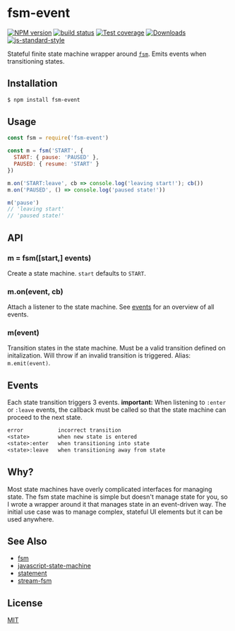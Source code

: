# fsm-event
[![NPM version][npm-image]][npm-url]
[![build status][travis-image]][travis-url]
[![Test coverage][coveralls-image]][coveralls-url]
[![Downloads][downloads-image]][downloads-url]
[![js-standard-style][standard-image]][standard-url]

Stateful finite state machine wrapper around
[`fsm`](https://github.com/dominictarr/fsm). Emits events when transitioning
states.

## Installation
```bash
$ npm install fsm-event
```

## Usage
```js
const fsm = require('fsm-event')

const m = fsm('START', {
  START: { pause: 'PAUSED' },
  PAUSED: { resume: 'START' }
})

m.on('START:leave', cb => console.log('leaving start!'); cb())
m.on('PAUSED', () => console.log('paused state!'))

m('pause')
// 'leaving start'
// 'paused state!'
```

## API
### m = fsm([start,] events)
Create a state machine. `start` defaults to `START`.

### m.on(event, cb)
Attach a listener to the state machine. See [events](#Events) for an overview
of all events.

### m(event)
Transition states in the state machine. Must be a valid transition defined on
initalization. Will throw if an invalid transition is triggered. Alias:
`m.emit(event)`.

## Events
Each state transition triggers 3 events. __important:__ When listening to
`:enter` or `:leave` events, the callback must be called so that the state
machine can proceed to the next state.
```txt
error           incorrect transition
<state>         when new state is entered
<state>:enter   when transitioning into state
<state>:leave   when transitioning away from state
```

## Why?
Most state machines have overly complicated interfaces for managing state. The
fsm state machine is simple but doesn't manage state for you, so I wrote a
wrapper around it that manages state in an event-driven way. The initial use
case was to manage complex, stateful UI elements but it can be used anywhere.

## See Also
- [fsm](https://github.com/dominictarr/fsm)
- [javascript-state-machine](https://github.com/jakesgordon/javascript-state-machine)
- [statement](https://github.com/timoxley/statement)
- [stream-fsm](https://www.npmjs.com/package/stream-fsm)

## License
[MIT](https://tldrlegal.com/license/mit-license)

[npm-image]: https://img.shields.io/npm/v/fsm-event.svg?style=flat-square
[npm-url]: https://npmjs.org/package/fsm-event
[travis-image]: https://img.shields.io/travis/yoshuawuyts/fsm-event.svg?style=flat-square
[travis-url]: https://travis-ci.org/yoshuawuyts/fsm-event
[coveralls-image]: https://img.shields.io/coveralls/yoshuawuyts/fsm-event.svg?style=flat-square
[coveralls-url]: https://coveralls.io/r/yoshuawuyts/fsm-event?branch=master
[downloads-image]: http://img.shields.io/npm/dm/fsm-event.svg?style=flat-square
[downloads-url]: https://npmjs.org/package/fsm-event
[standard-image]: https://img.shields.io/badge/code%20style-standard-brightgreen.svg?style=flat-square
[standard-url]: https://github.com/feross/standard
